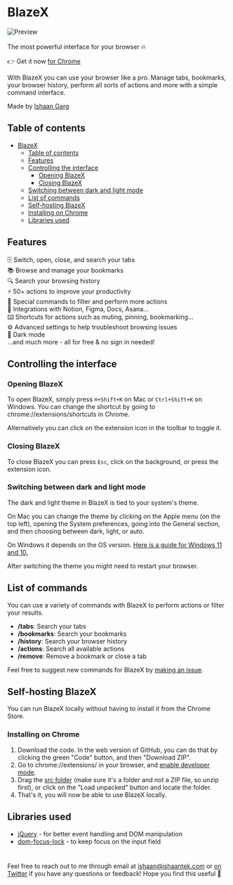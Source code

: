 # BlazeX

![Preview](preview.gif)
<br>
<br>
The most powerful interface for your browser 🔥

👉 Get it now [for Chrome](https://chrome.google.com/webstore)

With BlazeX you can use your browser like a pro. Manage tabs, bookmarks, your browser history, perform all sorts of actions and more with a simple command interface.

Made by [Ishaan Garg](https://twitter.com/allaboutishaan)

[comment]: <> (Product Hunt)

## Table of contents
- [BlazeX](#BlazeX)
  - [Table of contents](#table-of-contents)
  - [Features](#features)
  - [Controlling the interface](#controlling-the-interface)
    - [Opening BlazeX](#opening-blazex)
    - [Closing BlazeX](#closing-blazex)
  - [Switching between dark and light mode](#switching-between-dark-and-light-mode)
  - [List of commands](#list-of-commands)
  - [Self-hosting BlazeX](#self-hosting-blazex)
  - [Installing on Chrome](#installing-on-chrome)
  - [Libraries used](#libraries-used)



## Features

🗄 Switch, open, close, and search your tabs<br> 📚 Browse and manage your bookmarks<br> 🔍 Search your browsing history<br> ⚡️ 50+ actions to improve your productivity<br> 🔮 Special commands to filter and perform more actions<br> 🧩 Integrations with Notion, Figma, Docs, Asana...<br> ⌨️ Shortcuts for actions such as muting, pinning, bookmarking...<br> ⚙️ Advanced settings to help troubleshoot browsing issues<br> 🌙 Dark mode<br> ...and much more - all for free & no sign in needed!

## Controlling the interface

### Opening BlazeX

To open BlazeX, simply press `⌘+Shift+K` on Mac or `Ctrl+Shift+K` on Windows. You can change the shortcut by going to chrome://extensions/shortcuts in Chrome.

Alternatively you can click on the extension icon in the toolbar to toggle it.

### Closing BlazeX

To close BlazeX you can press `Esc`, click on the background, or press the extension icon.

### Switching between dark and light mode

The dark and light theme in BlazeX is tied to your system's theme.

On Mac you can change the theme by clicking on the Apple menu (on the top left), opening the System preferences, going into the General section, and then choosing between dark, light, or auto.

On Windows it depends on the OS version. [Here is a guide for Windows 11 and 10.](https://support.microsoft.com/en-us/windows/change-desktop-background-and-colors-176702ca-8e24-393b-15f2-b15b38f69de6#ID0EBF=Windows_11)

After switching the theme you might need to restart your browser.

## List of commands

You can use a variety of commands with BlazeX to perform actions or filter your results.

- **/tabs**: Search your tabs
- **/bookmarks**: Search your bookmarks
- **/history**: Search your browser history
- **/actions**: Search all available actions
- **/remove**: Remove a bookmark or close a tab

Feel free to suggest new commands for BlazeX by [making an issue](https://github.com/ishaantek/blazex/issues/new).

## Self-hosting BlazeX
You can run BlazeX locally without having to install it from the Chrome Store.

### Installing on Chrome

1. Download the code. In the web version of GitHub, you can do that by clicking the green "Code" button, and then "Download ZIP".
2. Go to chrome://extensions/ in your browser, and [enable developer mode](https://developer.chrome.com/docs/extensions/mv2/faq/#:~:text=You%20can%20start%20by%20turning,a%20packaged%20extension%2C%20and%20more.).
3. Drag the [src folder](https://github.com/ishaantek/blazex/tree/master/src) (make sure it's a folder and not a ZIP file, so unzip first), or click on the "Load unpacked" button and locate the folder.
4. That's it, you will now be able to use BlazeX locally.

## Libraries used

- [jQuery](https://jquery.com/) - for better event handling and DOM manipulation
- [dom-focus-lock](https://github.com/theKashey/dom-focus-lock) - to keep focus on the input field

#

Feel free to reach out to me through email at ishaan@ishaantek.com or [on Twitter](https://twitter.com/ishaantek) if you have any questions or feedback! Hope you find this useful 💙
